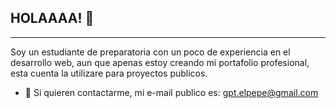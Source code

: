 ## HOLAAAA! 👋

____________________
Soy un estudiante de preparatoria con un poco de experiencia en el desarrollo web, aun que apenas estoy creando mi portafolio profesional, esta cuenta la utilizare para proyectos publicos.
- 🌱 Si quieren contactarme, mi e-mail publico es: gpt.elpepe@gmail.com
